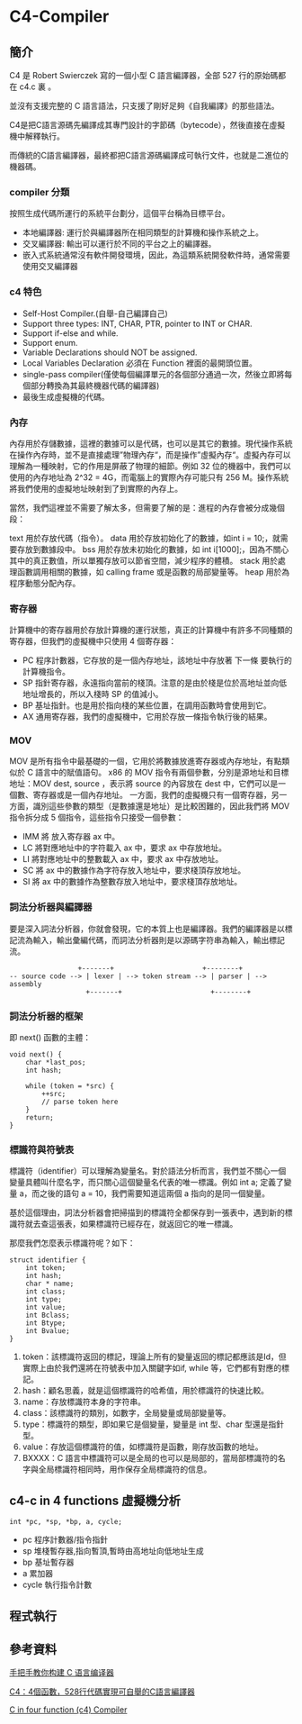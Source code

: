 # C4-Compiler
## 簡介
C4 是 Robert Swierczek 寫的一個小型 C 語言編譯器，全部 527 行的原始碼都在 c4.c 裏 。

並沒有支援完整的 C 語言語法，只支援了剛好足夠《自我編譯》的那些語法。

C4是把C語言源碼先編譯成其專門設計的字節碼（bytecode），然後直接在虛擬機中解釋執行。

而傳統的C語言編譯器，最終都把C語言源碼編譯成可執行文件，也就是二進位的機器碼。

### compiler 分類
按照生成代碼所運行的系統平台劃分，這個平台稱為目標平台。

* 本地編譯器: 運行於與編譯器所在相同類型的計算機和操作系統之上。
* 交叉編譯器: 輸出可以運行於不同的平台之上的編譯器。
* 嵌入式系統通常沒有軟件開發環境，因此，為這類系統開發軟件時，通常需要使用交叉編譯器

### c4 特色
* Self-Host Compiler.(自舉-自己編譯自己)
* Support three types: INT, CHAR, PTR, pointer to INT or CHAR.
* Support if-else and while.
* Support enum.
* Variable Declarations should NOT be assigned.
* Local Variables Declaration 必須在 Function 裡面的最開頭位置。
* single-pass compiler(僅使每個編譯單元的各個部分通過一次，然後立即將每個部分轉換為其最終機器代碼的編譯器)
* 最後生成虛擬機的代碼。

### 內存
內存用於存儲數據，這裡的數據可以是代碼，也可以是其它的數據。現代操作系統在操作內存時，並不是直接處理”物理內存“，而是操作”虛擬內存“。虛擬內存可以理解為一種映射，它的作用是屏蔽了物理的細節。例如 32 位的機器中，我們可以使用的內存地址為 2^32 = 4G，而電腦上的實際內存可能只有 256 M。操作系統將我們使用的虛擬地址映射到了到實際的內存上。

當然，我們這裡並不需要了解太多，但需要了解的是：進程的內存會被分成幾個段：

text 用於存放代碼（指令）。
data 用於存放初始化了的數據，如int i = 10;，就需要存放到數據段中。
bss 用於存放未初始化的數據，如 int i[1000];，因為不關心其中的真正數值，所以單獨存放可以節省空間，減少程序的體積。
stack 用於處理函數調用相關的數據，如 calling frame 或是函數的局部變量等。
heap 用於為程序動態分配內存。

### 寄存器
計算機中的寄存器用於存放計算機的運行狀態，真正的計算機中有許多不同種類的寄存器，但我們的虛擬機中只使用 4 個寄存器：

* PC 程序計數器，它存放的是一個內存地址，該地址中存放著 下一條 要執行的計算機指令。
* SP 指針寄存器，永遠指向當前的棧頂。注意的是由於棧是位於高地址並向低地址增長的，所以入棧時 SP 的值減小。
* BP 基址指針。也是用於指向棧的某些位置，在調用函數時會使用到它。
* AX 通用寄存器，我們的虛擬機中，它用於存放一條指令執行後的結果。

### MOV
MOV 是所有指令中最基礎的一個，它用於將數據放進寄存器或內存地址，有點類似於 C 語言中的賦值語句。 x86 的 MOV 指令有兩個參數，分別是源地址和目標地址：MOV dest, source ，表示將 source 的內容放在 dest 中，它們可以是一個數、寄存器或是一個內存地址。
一方面，我們的虛擬機只有一個寄存器，另一方面，識別這些參數的類型（是數據還是地址）是比較困難的，因此我們將 MOV 指令拆分成 5 個指令，這些指令只接受一個參數：

* IMM <num> 將 <num> 放入寄存器 ax 中。
* LC 將對應地址中的字符載入 ax 中，要求 ax 中存放地址。
* LI 將對應地址中的整數載入 ax 中，要求 ax 中存放地址。
* SC 將 ax 中的數據作為字符存放入地址中，要求棧頂存放地址。
* SI 將 ax 中的數據作為整數存放入地址中，要求棧頂存放地址。

### 詞法分析器與編譯器
要是深入詞法分析器，你就會發現，它的本質上也是編譯器。我們的編譯器是以標記流為輸入，輸出彙編代碼，而詞法分析器則是以源碼字符串為輸入，輸出標記流。
```
                 +-------+                      +--------+
-- source code --> | lexer | --> token stream --> | parser | --> assembly
                   +-------+                      +--------+
```
  
### 詞法分析器的框架
即 next() 函數的主體：
```
void next() {
    char *last_pos;
    int hash;

    while (token = *src) {
        ++src;
        // parse token here
    }
    return;
}
```
  
### 標識符與符號表
標識符（identifier）可以理解為變量名。對於語法分析而言，我們並不關心一個變量具體叫什麼名字，而只關心這個變量名代表的唯一標識。例如 int a; 定義了變量 a，而之後的語句 a = 10，我們需要知道這兩個 a 指向的是同一個變量。

基於這個理由，詞法分析器會把掃描到的標識符全都保存到一張表中，遇到新的標識符就去查這張表，如果標識符已經存在，就返回它的唯一標識。

那麼我們怎麼表示標識符呢？如下：
```
struct identifier {
    int token;
    int hash;
    char * name;
    int class;
    int type;
    int value;
    int Bclass;
    int Btype;
    int Bvalue;
}
```
1. token：該標識符返回的標記，理論上所有的變量返回的標記都應該是Id，但實際上由於我們還將在符號表中加入關鍵字如if, while 等，它們都有對應的標記。
2. hash：顧名思義，就是這個標識符的哈希值，用於標識符的快速比較。
3. name：存放標識符本身的字符串。
4. class：該標識符的類別，如數字，全局變量或局部變量等。
5. type：標識符的類型，即如果它是個變量，變量是 int 型、char 型還是指針型。
6. value：存放這個標識符的值，如標識符是函數，剛存放函數的地址。
7. BXXXX：C 語言中標識符可以是全局的也可以是局部的，當局部標識符的名字與全局標識符相同時，用作保存全局標識符的信息。
 
## c4-c in 4 functions 虛擬機分析
```
int *pc, *sp, *bp, a, cycle; 
```
* pc 程序計數器/指令指針
* sp 堆棧暫存器,指向暫頂,暫時由高地址向低地址生成
* bp 基址暫存器
* a 累加器
* cycle 執行指令計數
  
## 程式執行
  
  
## 參考資料
[手把手教你构建 C 语言编译器](https://lotabout.me/2016/write-a-C-interpreter-8/)
  
[C4：4個函數，528行代碼實現可自舉的C語言編譯器](https://kknews.cc/zh-tw/code/zrkmqga.html)
  
[C in four function (c4) Compiler](https://hackmd.io/@srhuang/Bkk2eY5ES)
